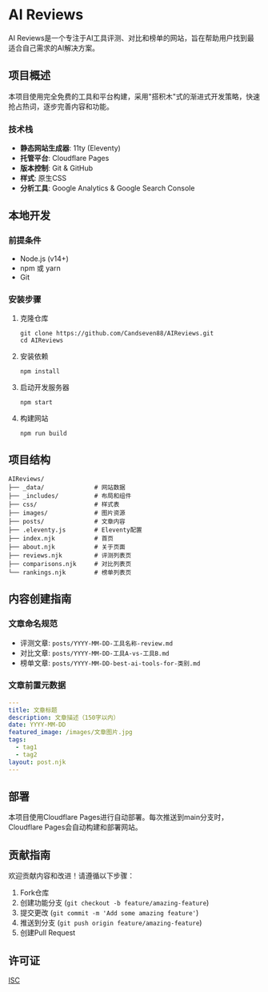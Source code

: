 # AI Reviews

AI Reviews是一个专注于AI工具评测、对比和榜单的网站，旨在帮助用户找到最适合自己需求的AI解决方案。

## 项目概述

本项目使用完全免费的工具和平台构建，采用"搭积木"式的渐进式开发策略，快速抢占热词，逐步完善内容和功能。

### 技术栈

- **静态网站生成器**: 11ty (Eleventy)
- **托管平台**: Cloudflare Pages
- **版本控制**: Git & GitHub
- **样式**: 原生CSS
- **分析工具**: Google Analytics & Google Search Console

## 本地开发

### 前提条件

- Node.js (v14+)
- npm 或 yarn
- Git

### 安装步骤

1. 克隆仓库
   ```
   git clone https://github.com/Candseven88/AIReviews.git
   cd AIReviews
   ```

2. 安装依赖
   ```
   npm install
   ```

3. 启动开发服务器
   ```
   npm start
   ```

4. 构建网站
   ```
   npm run build
   ```

## 项目结构

```
AIReviews/
├── _data/              # 网站数据
├── _includes/          # 布局和组件
├── css/                # 样式表
├── images/             # 图片资源
├── posts/              # 文章内容
├── .eleventy.js        # Eleventy配置
├── index.njk           # 首页
├── about.njk           # 关于页面
├── reviews.njk         # 评测列表页
├── comparisons.njk     # 对比列表页
└── rankings.njk        # 榜单列表页
```

## 内容创建指南

### 文章命名规范

- 评测文章: `posts/YYYY-MM-DD-工具名称-review.md`
- 对比文章: `posts/YYYY-MM-DD-工具A-vs-工具B.md`
- 榜单文章: `posts/YYYY-MM-DD-best-ai-tools-for-类别.md`

### 文章前置元数据

```yaml
---
title: 文章标题
description: 文章描述（150字以内）
date: YYYY-MM-DD
featured_image: /images/文章图片.jpg
tags: 
  - tag1
  - tag2
layout: post.njk
---
```

## 部署

本项目使用Cloudflare Pages进行自动部署。每次推送到main分支时，Cloudflare Pages会自动构建和部署网站。

## 贡献指南

欢迎贡献内容和改进！请遵循以下步骤：

1. Fork仓库
2. 创建功能分支 (`git checkout -b feature/amazing-feature`)
3. 提交更改 (`git commit -m 'Add some amazing feature'`)
4. 推送到分支 (`git push origin feature/amazing-feature`)
5. 创建Pull Request

## 许可证

[ISC](LICENSE) 
